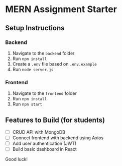 # MERN Assignment Starter

## Setup Instructions

### Backend
1. Navigate to the `backend` folder
2. Run `npm install`
3. Create a `.env` file based on `.env.example`
4. Run `node server.js`

### Frontend
1. Navigate to the `frontend` folder
2. Run `npm install`
3. Run `npm start`

## Features to Build (for students)
- [ ] CRUD API with MongoDB
- [ ] Connect frontend with backend using Axios
- [ ] Add user authentication (JWT)
- [ ] Build basic dashboard in React

Good luck!
